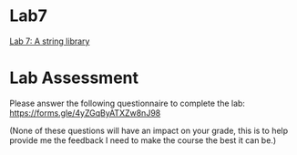 Lab7
====

[Lab 7: A string library](https://www.cs.swarthmore.edu/~chaganti/cs31/s19/labs/lab07.html)


# Lab Assessment

Please answer the following questionnaire to complete the lab:
https://forms.gle/4yZGqByATXZw8nJ98

(None of these questions will have an impact on your grade, this is to
 help provide me the feedback I need to make the course the best it can be.)
